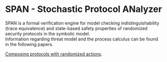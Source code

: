 # SPAN - Stochastic Protocol ANalyzer

SPAN is a formal verification engine for model checking indistinguishability (trace equivalence)
and state-based safety properties of randomized security protocols in the symbolic model.  
Information regarding threat model and the process calculus can be found in the following papers. 

[Composing protocols with randomized actions](https://link.springer.com/chapter/10.1007/978-3-662-49635-0_10).
